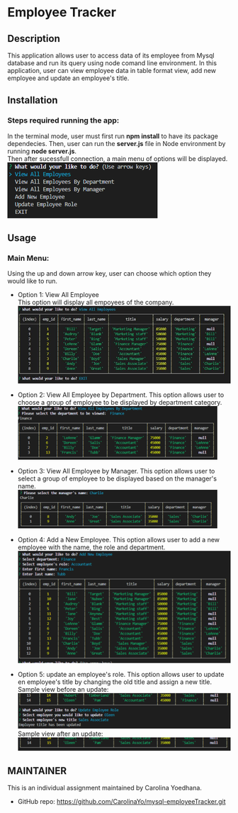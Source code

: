 # Employee Tracker
## Description 

This application allows user to access data of its employee from Mysql database and run its query using node comand line environment.  In this application, user can view employee data in table format view, add new employee and update an employee's title.  

## Installation
### Steps required running the app:

In the terminal mode, user must first run __npm install__ to have its package dependecies. Then, user can run the __server.js__ file in Node environment by running __node server.js__. \
Then after sucessfull connection, a main menu of options will be displayed. \
![option](assets/options.png) 

## Usage 
### Main Menu: 
Using the up and down arrow key, user can choose which option they would like to run.
* Option 1: View All Employee \
This option will display all empoyees of the company.
![viewAllEmployee](assets/viewAllEmployee.JPG)

* Option 2: View All Employee by Department.
This option allows user to choose a group of employee to be displayed by department category. \
![viewByDepartment](assets/viewByDepartment.png)

* Option 3: View All Employee by Manager.
This option allows user to select a group of employee to be displayed based on the manager's name. \
![viewByManagert](assets/viewByManager.png)

* Option 4: Add a New Employee.
This option allows user to add a new employee with the name, the role and department. \
![addEmpoyee](assets/addEmployee.png)

* Option 5: update an employee's role.
This option allows user to update en employee's title by changing the old title and assign a new title. \
Sample view before an update: \
![beforeUpdate](assets/beforeUpdate.png) \
Sample view after an update: \
![afterUpdate](assets/afterUpdate.png)

## MAINTAINER 
This is an individual assignment maintained by Carolina Yoedhana.
* GitHub repo: https://github.com/CarolinaYo/mysql-employeeTracker.git
